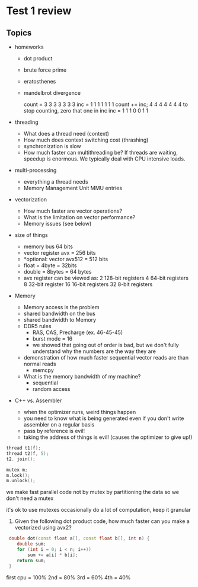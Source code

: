 # Test 1 review

## Topics

- homeworks
  - dot product
  - brute force prime
  - eratosthenes
  - mandelbrot
     divergence

     count = 3 3 3 3 3 3 3
     inc   = 1 1 1 1 1 1 1
     count += inc;
             4 4 4 4 4 4 4
    to stop counting, zero that one in inc
     inc =   1 1 1 0 0 1 1
- threading
  - What does a thread need (context)
  - How much does context switching cost (thrashing)
  - synchronization is slow
  - How much faster can multithreading be?
    If threads are waiting, speedup is enormous. We typically deal with
    CPU intensive loads.
  

- multi-processing
  - everything a thread needs
  - Memory Management Unit MMU entries
- vectorization
  - How much faster are vector operations?
  - What is the limitation on vector performance?
  - Memory issues (see below)

- size of things
  - memory bus 64 bits
  - vector register avx = 256 bits
  - *optional: vector avx512 = 512 bits
  - float = 4byte = 32bits
  - double = 8bytes = 64 bytes
  - avx register can be viewed as:
    2 128-bit registers
    4 64-bit registers
    8 32-bit register
    16 16-bit registers
    32 8-bit registers
- Memory
  - Memory access is the problem
  - shared bandwidth on the bus
  - shared bandwidth to Memory
  - DDR5 rules
    - RAS, CAS, Precharge  (ex. 46-45-45)
    - burst mode = 16
    - we showed that going out of order is bad, but we don't fully understand
      why the numbers are the way they are
  - demonstration of how much faster sequential vector reads are than normal reads
    - memcpy
  - What is the memory bandwidth of my machine?
    - sequential
    - random access
- C++ vs. Assembler
  - when the optimizer runs, weird things happen
  - you need to know what is being generated even if you don't write 
    assembler on a regular basis
  - pass by reference is evil!
  - taking the address of things is evil! (causes the optimizer to give up!)
 
 ```cpp
 thread t1(f);
 thread t2(f, 5);
 t2. join();

 mutex m;
 m.lock();
 m.unlock();
 ```

 we make fast parallel code not by mutex
 by partitioning the data
 so we don't need a mutex

 it's ok to use mutexes occasionally
 do a lot of computation, keep it granular



 1. Given the following dot product code, how much faster can you make a vectorized using avx2?

```cpp
 double dot(const float a[], const float b[], int n) {
    double sum;
    for (int i = 0; i < n; i++))
        sum += a[i] * b[i];
    return sum;
 }
 ```

 first cpu = 100% 2nd = 80% 3rd = 60% 4th = 40%


